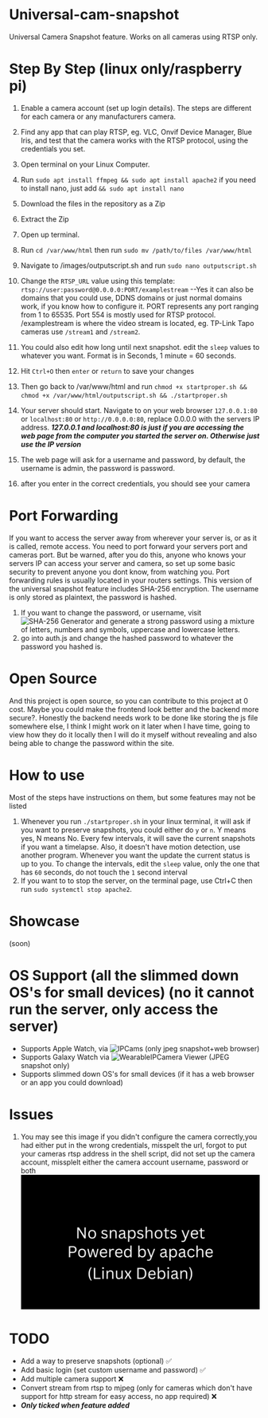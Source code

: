 # Universal-cam-snapshot
Universal Camera Snapshot feature. Works on all cameras using RTSP only.


# Step By Step (linux only/raspberry pi)
1. Enable a camera account (set up login details). The steps are different for each camera or any manufacturers camera.
2. Find any app that can play RTSP, eg. VLC, Onvif Device Manager, Blue Iris, and test that the camera works with the RTSP protocol, using the credentials you set.
3. Open terminal on your Linux Computer. 
4. Run ```sudo apt install ffmpeg && sudo apt install apache2``` if you need to install nano, just add ```&& sudo apt install nano```
5. Download the files in the repository as a Zip
6. Extract the Zip
7. Open up terminal.
8. Run ```cd /var/www/html``` then run ```sudo mv /path/to/files /var/www/html```
9. Navigate to /images/outputscript.sh and run ```sudo nano outputscript.sh```
10. Change the ```RTSP_URL``` value using this template: ```rtsp://user:password@0.0.0.0:PORT/examplestream``` --Yes it can also be domains that you could use, DDNS domains or just normal domains work, if you know how to configure it. PORT represents any port ranging from 1 to 65535. Port 554 is mostly used for RTSP protocol. /examplestream is where the video stream is located, eg. TP-Link Tapo cameras use ```/stream1``` and ```/stream2```.
11. You could also edit how long until next snapshot. edit the ```sleep``` values to whatever you want. Format is in Seconds, 1 minute = 60 seconds.
12. Hit ```Ctrl+O``` then ```enter``` or ```return``` to save your changes
13. Then go back to /var/www/html and run ```chmod +x startproper.sh && chmod +x /var/www/html/outputscript.sh && ./startproper.sh```

14. Your server should start. Navigate to on your web browser ```127.0.0.1:80``` or ```localhost:80``` or ```http://0.0.0.0:80```, replace 0.0.0.0 with the servers IP address. ***127.0.0.1 and localhost:80 is just if you are accessing the web page from the computer you started the server on. Otherwise just use the IP version***
15. The web page will ask for a username and password, by default, the username is admin, the password is password.
16. after you enter in the correct credentials, you should see your camera
# Port Forwarding
If you want to access the server away from wherever your server is, or as it is called, remote access. You need to port forward your servers port and cameras port.
But be warned, after you do this, anyone who knows your servers IP can access your server and camera, so set up some basic security to prevent anyone you dont know, from watching you. 
Port forwarding rules is usually located in your routers settings. This version of the universal snapshot feature includes SHA-256 encryption. The username is only stored as plaintext, the password is hashed. 
1. If you want to change the password, or username, visit ![SHA-256 Generator](https://tools.keycdn.com/sha256-online-generator) and generate a strong password using a mixture of letters, numbers and symbols, uppercase and lowercase letters.
2. go into auth.js and change the hashed password to whatever the password you hashed is.
# Open Source
And this project is open source, so you can contribute to this project at 0 cost. Maybe you could make the frontend look better and the backend more secure?. Honestly the backend needs work to be done like storing the js file somewhere else, I think I might work on it later when I have time, going to view how they do it locally then I will do it myself without revealing and also being able to change the password within the site. 

# How to use
Most of the steps have instructions on them, but some features may not be listed
1. Whenever you run ```./startproper.sh``` in your linux terminal, it will ask if you want to preserve snapshots, you could either do ```y``` or ```n```. Y means yes, N means No. Every few intervals, it will save the current snapshots if you want a timelapse. Also, it doesn't have motion detection, use another program. Whenever you want the update the current status is up to you. To change the intervals, edit the ```sleep``` value, only the one that has ```60``` seconds, do not touch the ```1``` second interval
2. If you want to to stop the server, on the terminal page, use Ctrl+C then run ```sudo systemctl stop apache2```.
# Showcase
(soon)

# OS Support (all the slimmed down OS's for small devices) (no it cannot run the server, only access the server)
- Supports Apple Watch, via ![IPCams](https://apps.apple.com/us/app/ip-camera-viewer-ipcams/id1045600272?itsct=apps_box_badge&itscg=30200) (only jpeg snapshot+web browser)
- Supports Galaxy Watch via ![WearableIPCamera Viewer](https://play.google.com/store/apps/details?id=com.aktuna.gear.ipcamviewer&hl=en_US) (JPEG snapshot only)
- Supports slimmed down OS's for small devices (if it has a web browser or an app you could download)

# Issues
1. You may see this image if you didn't configure the camera correctly,you had either put in the wrong credentials, misspelt the url, forgot to put your cameras rtsp address in the shell script, did not set up the camera account, missplelt either the camera account username, password or both
![Camera Image](https://raw.githubusercontent.com/ICrashWindows12/Universal-cam-snapshot/refs/heads/main/images/current_status.jpg)

# TODO
- Add a way to preserve snapshots (optional) ✅
- Add basic login (set custom username and password) ✅
- Add multiple camera support ❌
- Convert stream from rtsp to mjpeg (only for cameras which don't have support for http stream for easy access, no app required) ❌
-  ***Only ticked when feature added***
